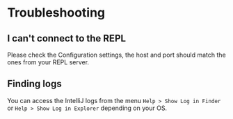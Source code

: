 # Troubleshooting

## I can't connect to the REPL

 Please check the Configuration settings, the host and port should match the ones from your REPL server.
 
## Finding logs

You can access the IntelliJ logs from the menu `Help > Show Log in Finder` or `Help > Show Log in Explorer` depending on your OS.